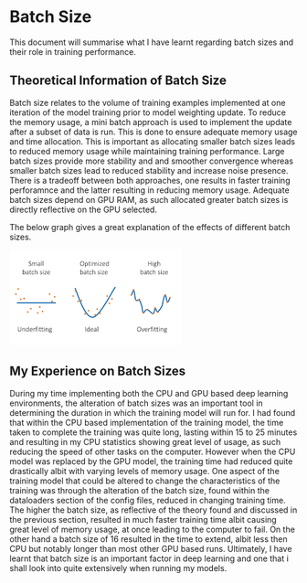# Batch Size 
This document will summarise what I have learnt regarding batch sizes and their role in training performance. 

## Theoretical Information of Batch Size 
Batch size relates to the volume of training examples implemented at one iteration of the model training prior to model 
weighting update. To reduce the memory usage, a mini batch approach is used to implement the update after a subset of data
is run. This is done to ensure adequate memory usage and time allocation. This is important as allocating smaller batch
sizes leads to reduced memory usage while maintaining training performance. Large batch sizes provide more stability and 
and smoother convergence whereas smaller batch sizes lead to reduced stability and increase noise presence. There is a tradeoff
between both approaches, one results in faster training perforamnce and the latter resulting in reducing memory usage. 
Adequate batch sizes depend on GPU RAM, as such allocated greater batch sizes is directly reflective on the GPU selected. 

The below graph gives a great explanation of the effects of different batch sizes.


![](/images/batch.png "batch size")


## My Experience on Batch Sizes 

During my time implementing both the CPU and GPU based deep learning environments, the alteration of batch sizes was an important tool 
in determining the duration in which the training model will run for. I had found that within the CPU based implementation of the 
training model, the time taken to complete the training was quite long, lasting within 15 to 25 minutes and resulting in my CPU statistics  showing great level of usage, as such reducing the speed of other tasks on the computer. However when the CPU model was replaced by the GPU model, the training time had reduced quite drastically albit with varying levels of memory usage. One aspect of the training model that could be altered to change the characteristics of the training was through the alteration of the batch size, found within the dataloaders section of the config files, reduced in changing training time. The higher the batch size, as reflective of the theory found and discussed in the previous section, resulted in much faster training time albit causing great level of memory usage, at once leading to the computer to fail. On the other hand a batch size of 16 resulted in the time to extend, albit less then CPU but notably longer than most other GPU based runs. Ultimately, I have learnt that batch size is an important factor in deep learning and one that i shall look into quite extensively when running my models. 

